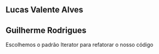 ## Lucas Valente Alves
## Guilherme Rodrigues

Escolhemos o padrão Iterator para refatorar o nosso código

